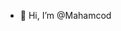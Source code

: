 - 👋 Hi, I’m @Mahamcod


<!---
Mahamcod/Mahamcod is a ✨ special ✨ repository because its `README.md` (this file) appears on your GitHub profile.
You can click the Preview link to take a look at your changes.
--->
